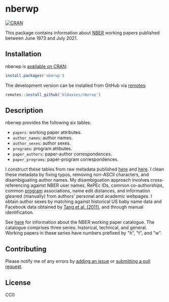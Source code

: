 # nberwp

[![CRAN](https://www.r-pkg.org/badges/version/nberwp)](https://cran.r-project.org/package=nberwp)

This package contains information about [NBER](https://www.nber.org) working papers published between June 1973 and July 2021.

## Installation

nberwp is [available on CRAN](https://cran.r-project.org/package=nberwp):

```r
install.packages('nberwp')
```

The development version can be installed from GitHub via [remotes](https://github.com/r-lib/remotes):

```r
remotes::install_github('bldavies/nberwp')
```

## Description

nberwp provides the following six tables:

* `papers`: working paper attributes.
* `author_names`: author names.
* `author_sexes`: author sexes.
* `programs`: program attibutes.
* `paper_authors`: paper-author correspondences.
* `paper_programs`: paper-program correspondences.

I construct these tables from raw metadata published [here](https://data.nber.org/nber-wp-logs/) and [here](https://www2.nber.org/RePEc/nbr/).
I clean these metadata by fixing typos, removing non-ASCII characters, and disambiguating author names.
My disambiguation approach involves cross-referencing against NBER user names, RePEc IDs, common co-authorships, common [program](https://www.nber.org/programs-projects/programs-working-groups) associations, name edit distances, and information gleaned (manually) from authors' personal and academic webpages.
I obtain author sexes by matching against historical US baby name data and Facebook data obtained by [Tang et al. (2011)](https://doi.org/10.1007/978-3-642-20244-5_33), and through manual identification. 

See [here](https://www.nber.org/policies.html) for information about the NBER working paper catalogue.
The catalogue comprises three series: historical, technical, and general.
Working papers in these series have numbers prefixed by "h", "t", and "w".

## Contributing

Please notify me of any errors by [adding an issue](https://github.com/bldavies/nberwp/issues) or [submitting a pull request](https://github.com/bldavies/nberwp/pulls).

## License

CC0
